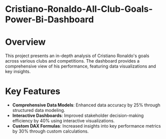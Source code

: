 # Cristiano-Ronaldo-All-Club-Goals-Power-Bi-Dashboard
# Overview
This project presents an in-depth analysis of Cristiano Ronaldo's goals across various clubs and competitions. The dashboard provides a comprehensive view of his performance, featuring data visualizations and key insights.
# Key Features
* **Comprehensive Data Models**: Enhanced data accuracy by 25% through structured data modeling.
* **Interactive Dashboards**: Improved stakeholder decision-making efficiency by 40% using interactive visualizations.
* **Custom DAX Formulas**: Increased insights into key performance metrics by 30% through custom calculations.

